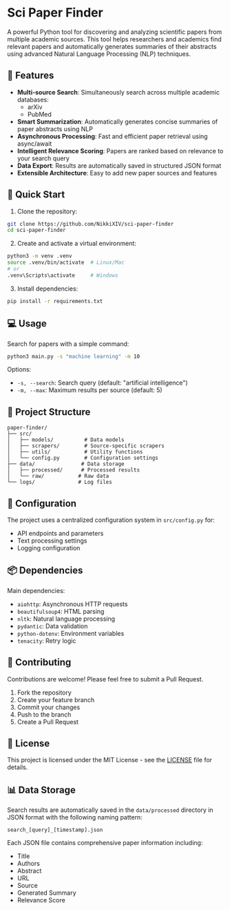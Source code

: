 # Sci Paper Finder

A powerful Python tool for discovering and analyzing scientific papers from multiple academic sources. This tool helps researchers and academics find relevant papers and automatically generates summaries of their abstracts using advanced Natural Language Processing (NLP) techniques.

## 🌟 Features

- **Multi-source Search**: Simultaneously search across multiple academic databases:
  - arXiv
  - PubMed
- **Smart Summarization**: Automatically generates concise summaries of paper abstracts using NLP
- **Asynchronous Processing**: Fast and efficient paper retrieval using async/await
- **Intelligent Relevance Scoring**: Papers are ranked based on relevance to your search query
- **Data Export**: Results are automatically saved in structured JSON format
- **Extensible Architecture**: Easy to add new paper sources and features

## 🚀 Quick Start

1. Clone the repository:
```bash
git clone https://github.com/NikkiXIV/sci-paper-finder
cd sci-paper-finder
```

2. Create and activate a virtual environment:
```bash
python3 -m venv .venv
source .venv/bin/activate  # Linux/Mac
# or
.venv\Scripts\activate     # Windows
```

3. Install dependencies:
```bash
pip install -r requirements.txt
```

## 💻 Usage

Search for papers with a simple command:

```bash
python3 main.py -s "machine learning" -m 10
```

Options:
- `-s, --search`: Search query (default: "artificial intelligence")
- `-m, --max`: Maximum results per source (default: 5)

## 📁 Project Structure

```
paper-finder/
├── src/
│   ├── models/          # Data models
│   ├── scrapers/        # Source-specific scrapers
│   ├── utils/           # Utility functions
│   └── config.py        # Configuration settings
├── data/               # Data storage
│   ├── processed/      # Processed results
│   └── raw/           # Raw data
└── logs/              # Log files
```

## 🔧 Configuration

The project uses a centralized configuration system in `src/config.py` for:
- API endpoints and parameters
- Text processing settings
- Logging configuration

## 📦 Dependencies

Main dependencies:
- `aiohttp`: Asynchronous HTTP requests
- `beautifulsoup4`: HTML parsing
- `nltk`: Natural language processing
- `pydantic`: Data validation
- `python-dotenv`: Environment variables
- `tenacity`: Retry logic

## 🤝 Contributing

Contributions are welcome! Please feel free to submit a Pull Request.

1. Fork the repository
2. Create your feature branch
3. Commit your changes
4. Push to the branch
5. Create a Pull Request

## 📝 License

This project is licensed under the MIT License - see the [LICENSE](LICENSE) file for details.

## 📊 Data Storage

Search results are automatically saved in the `data/processed` directory in JSON format with the following naming pattern:
```
search_[query]_[timestamp].json
```

Each JSON file contains comprehensive paper information including:
- Title
- Authors
- Abstract
- URL
- Source
- Generated Summary
- Relevance Score 
